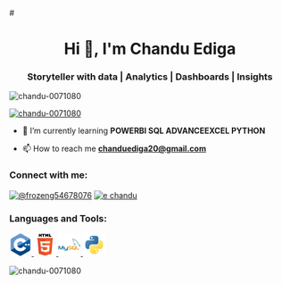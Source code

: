 #<h1 align="center">Hi 👋, I'm Chandu Ediga</h1>
<h3 align="center">Storyteller with data | Analytics | Dashboards | Insights</h3>

<p align="left"> <img src="https://komarev.com/ghpvc/?username=chandu-0071080&label=Profile%20views&color=0e75b6&style=flat" alt="chandu-0071080" /> </p>

<p align="left"> <a href="https://github.com/ryo-ma/github-profile-trophy"><img src="https://github-profile-trophy.vercel.app/?username=chandu-0071080" alt="chandu-0071080" /></a> </p>

- 🌱 I’m currently learning **POWERBI SQL ADVANCEEXCEL PYTHON**

- 📫 How to reach me **chanduediga20@gmail.com**

<h3 align="left">Connect with me:</h3>
<p align="left">
<a href="https://twitter.com/@frozeng54678076" target="blank"><img align="center" src="https://raw.githubusercontent.com/rahuldkjain/github-profile-readme-generator/master/src/images/icons/Social/twitter.svg" alt="@frozeng54678076" height="30" width="40" /></a>
<a href="https://linkedin.com/in/e chandu" target="blank"><img align="center" src="https://raw.githubusercontent.com/rahuldkjain/github-profile-readme-generator/master/src/images/icons/Social/linked-in-alt.svg" alt="e chandu" height="30" width="40" /></a>
</p>

<h3 align="left">Languages and Tools:</h3>
<p align="left"> <a href="https://www.w3schools.com/cpp/" target="_blank" rel="noreferrer"> <img src="https://raw.githubusercontent.com/devicons/devicon/master/icons/cplusplus/cplusplus-original.svg" alt="cplusplus" width="40" height="40"/> </a> <a href="https://www.w3.org/html/" target="_blank" rel="noreferrer"> <img src="https://raw.githubusercontent.com/devicons/devicon/master/icons/html5/html5-original-wordmark.svg" alt="html5" width="40" height="40"/> </a> <a href="https://www.mysql.com/" target="_blank" rel="noreferrer"> <img src="https://raw.githubusercontent.com/devicons/devicon/master/icons/mysql/mysql-original-wordmark.svg" alt="mysql" width="40" height="40"/> </a> <a href="https://www.python.org" target="_blank" rel="noreferrer"> <img src="https://raw.githubusercontent.com/devicons/devicon/master/icons/python/python-original.svg" alt="python" width="40" height="40"/> </a> </p>

<p><img align="center" src="https://github-readme-stats.vercel.app/api/top-langs?username=chandu-0071080&show_icons=true&locale=en&layout=compact" alt="chandu-0071080" /></p>
